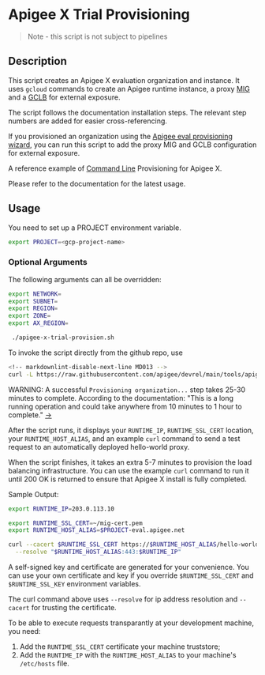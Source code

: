 # Apigee X Trial Provisioning

> Note - this script is not subject to pipelines

## Description

This script creates an Apigee X evaluation organization and instance. It uses
`gcloud` commands to create an Apigee runtime instance,
a proxy [MIG](https://cloud.google.com/compute/docs/instance-groups) and a
[GCLB](https://cloud.google.com/load-balancing/docs) for external exposure.

The script follows the documentation installation steps. The relevant step
numbers are added for easier cross-referencing.

If you provisioned an organization using the [Apigee eval provisioning wizard](https://cloud.google.com/apigee/docs/api-platform/get-started/eval-orgs#wiz),
you can run this script to add the proxy MIG and GCLB configuration for
external exposure.

A reference example of [Command Line](https://cloud.google.com/apigee/docs/api-platform/get-started/install-cli)
Provisioning for Apigee X.

Please refer to the documentation for the latest usage.

## Usage

You need to set up a PROJECT environment variable.

```sh
export PROJECT=<gcp-project-name>
```

### Optional Arguments

The following arguments can all be overridden:

```sh
export NETWORK=
export SUBNET=
export REGION=
export ZONE=
export AX_REGION=
```

```sh
 ./apigee-x-trial-provision.sh
```

To invoke the script directly from the github repo, use

```sh
<!-- markdownlint-disable-next-line MD013 -->
curl -L https://raw.githubusercontent.com/apigee/devrel/main/tools/apigee-x-trial-provision/apigee-x-trial-provision.sh | bash -
```

WARNING: A successful `Provisioning organization...` step takes 25-30 minutes
to complete. According to the documentation: "This is a long running operation
and could take anywhere from 10 minutes to 1 hour to complete." [->](https://cloud.google.com/sdk/gcloud/reference/alpha/apigee/organizations/provision)

After the script runs, it displays your `RUNTIME_IP`, `RUNTIME_SSL_CERT`
location, your `RUNTIME_HOST_ALIAS`, and an example `curl` command to send a test
request to an automatically deployed hello-world proxy.

When the script finishes, it takes an extra 5-7 minutes to provision
the load balancing infrastructure. You can use the example `curl` command
to run it until 200 OK is returned to ensure that Apigee X install
is fully completed.

Sample Output:

```sh
export RUNTIME_IP=203.0.113.10

export RUNTIME_SSL_CERT=~/mig-cert.pem
export RUNTIME_HOST_ALIAS=$PROJECT-eval.apigee.net

curl --cacert $RUNTIME_SSL_CERT https://$RUNTIME_HOST_ALIAS/hello-world -v \
  --resolve "$RUNTIME_HOST_ALIAS:443:$RUNTIME_IP"
```

A self-signed key and certificate are generated for your convenience. You can
use your own certificate and key if you override `$RUNTIME_SSL_CERT` and
`$RUNTIME_SSL_KEY` environment variables.

The curl command above uses `--resolve` for ip address resolution
and `--cacert` for trusting the certificate.

To be able to execute requests transparantly at your development machine,
you need:

1. Add the `RUNTIME_SSL_CERT` certificate your machine truststore;
2. Add the `RUNTIME_IP` with the `RUNTIME_HOST_ALIAS` to
your machine's `/etc/hosts` file.
